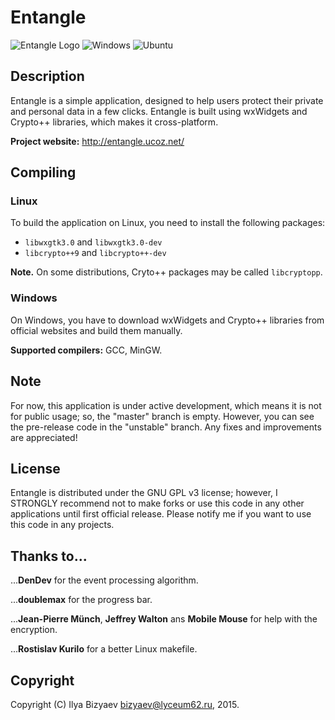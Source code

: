 # Entangle
![Entangle Logo](http://entangle.ucoz.net/Ent2.png)
![Windows](http://entangle.ucoz.net/windows_screenshot.jpg) ![Ubuntu](http://entangle.ucoz.net/ubuntu_screenshot.png)
## Description
Entangle is a simple application, designed to help users protect their private and personal data in a few clicks.
Entangle is built using wxWidgets and Crypto++ libraries, which makes it cross-platform.

**Project website:** http://entangle.ucoz.net/
## Compiling
### Linux
To build the application on Linux, you need to install the following packages:
- `libwxgtk3.0` and `libwxgtk3.0-dev`
- `libcrypto++9` and `libcrypto++-dev`

**Note.** On some distributions, Cryto++ packages may be called `libcryptopp`.

### Windows
On Windows, you have to download wxWidgets and Crypto++ libraries from official websites and build them manually.

**Supported compilers:** GCC, MinGW.

## Note
For now, this application is under active development, which means it is not for public usage; so, the "master" branch is empty. However, you can see the pre-release code in the "unstable" branch.
Any fixes and improvements are appreciated!
## License
Entangle is distributed under the GNU GPL v3 license; however, I STRONGLY recommend not to make forks or use this code in any other applications until first official release.
Please notify me if you want to use this code in any projects.
## Thanks to...
...**DenDev** for the event processing algorithm.

...**doublemax** for the progress bar.

...**Jean-Pierre Münch**, **Jeffrey Walton** ans **Mobile Mouse** for help with the encryption.

...**Rostislav Kurilo** for a better Linux makefile.
## Copyright
Copyright (C) Ilya Bizyaev <bizyaev@lyceum62.ru>, 2015.
